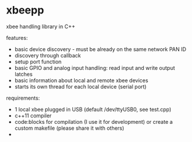 # xbeepp
xbee handling library in C++

features:
- basic device discovery - must be already on the same network PAN ID
- discovery through callback
- setup port function
- basic GPIO and analog input handling: read input and write output latches
- basic information about local and remote xbee devices
- starts its own thread for each local device (serial port)

requirements:
- 1 local xbee plugged in USB (default /dev/ttyUSB0, see test.cpp)
- c++11 compiler
- code:blocks for compilation (I use it for development) or create a custom makefile (please share it with others)
- 


